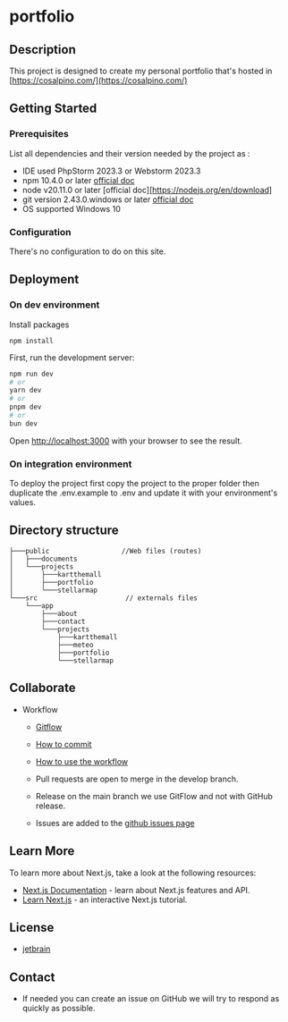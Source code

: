 # portfolio

## Description

This project is designed to create my personal portfolio that's hosted in [https://cosalpino.com/](https://cosalpino.com/)

## Getting Started

### Prerequisites

List all dependencies and their version needed by the project as :

* IDE used PhpStorm 2023.3 or Webstorm 2023.3
* npm 10.4.0 or later [official doc](https://docs.npmjs.com/try-the-latest-stable-version-of-npm)
* node v20.11.0 or later [official doc][https://nodejs.org/en/download]
* git version 2.43.0.windows or later [official doc](https://git-scm.com/)
* OS supported Windows 10

### Configuration

There's no configuration to do on this site.

## Deployment

### On dev environment
Install packages
```shell
npm install
```
First, run the development server:

```bash
npm run dev
# or
yarn dev
# or
pnpm dev
# or
bun dev
```

Open [http://localhost:3000](http://localhost:3000) with your browser to see the result.

### On integration environment

To deploy the project first copy the project to the proper folder then duplicate the .env.example to .env and 
update it with your environment's values.

## Directory structure
```shell
├───public                  //Web files (routes)
│   ├───documents
│   └───projects
│       ├───kartthemall
│       ├───portfolio
│       └───stellarmap
└───src                      // externals files
    └───app
        ├───about
        ├───contact
        └───projects
            ├───kartthemall
            ├───meteo
            ├───portfolio
            └───stellarmap
```

## Collaborate

* Workflow
  * [Gitflow](https://www.atlassian.com/fr/git/tutorials/comparing-workflows/gitflow-workflow#:~:text=Gitflow%20est%20l'un%20des,les%20hotfix%20vers%20la%20production.)
  * [How to commit](https://www.conventionalcommits.org/en/v1.0.0/)
  * [How to use the workflow](https://nvie.com/posts/a-successful-git-branching-model/)

  * Pull requests are open to merge in the develop branch.
  * Release on the main branch we use GitFlow and not with GitHub release.
  * Issues are added to the [github issues page](https://github.com/JuilletMikael/RIA-EggFlix/issues)

## Learn More

To learn more about Next.js, take a look at the following resources:

- [Next.js Documentation](https://nextjs.org/docs) - learn about Next.js features and API.
- [Learn Next.js](https://nextjs.org/learn) - an interactive Next.js tutorial.

## License

* [jetbrain](/docs.github.com/en/repositories/managing-your-repositorys-settings-and-features/customizing-your-repository/https://www.jetbrains.com/)

## Contact

* If needed you can create an issue on GitHub we will try to respond as quickly as possible.

